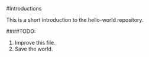 #Introductions

This is a short introduction to the hello-world repository.

####TODO:

1. Improve this file.
2. Save the world.

